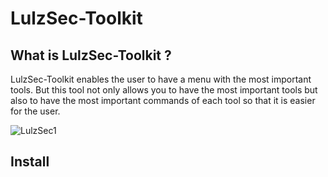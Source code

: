 # LulzSec-Toolkit

## What is LulzSec-Toolkit ?
LulzSec-Toolkit enables the user to have a menu with the most important tools. But this tool not only allows you to have the most important tools but also to have the most important commands of each tool so that it is easier for the user.

![LulzSec1](https://user-images.githubusercontent.com/62266784/85389654-02f36600-b548-11ea-99de-711020f337f2.jpg)

## Install
